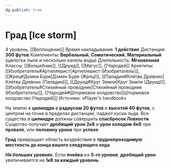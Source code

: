 ```yaml
---
dg-publish: true
---
```

# Град [Ice storm]
4 уровень, [[Воплощение]]
Время накладывания: **1 действие**
Дистанция: **300 футов**
Компоненты: **Вербальный**, **Соматический**, **Материальный** (щепотка пыли и несколько капель воды)
Длительность: **Мгновенная**
Классы: [[Волшебник]], [[Друид]], [[Магус]], [[Чародей]]
Архетипы: [[Изобретатель#Артиллерист|Артиллерист (Изобретатель)]], [[Жрец#Домен Бури|Домен Бури (Жрец)]], [[Паладин#Клятва Древних|Клятва Древних (Паладин)]], [[Друид#Круг Земли|Круг Земли (Друид)]], [[Изобретатель#Стихийный проводник|Стихийный проводник (Изобретатель)]], [[Чародей#Штормовое колдовство|Штормовое колдовство (Чародей)]]
Источник: «Player's handbook»

На землю в **цилиндре с радиусом 20 футов** и **высотой 40 футов**, с центром на точке в пределах дистанции, падают куски льда. Все существа в **цилиндре** должны совершить **спасбросок Ловкости**. Существо получает **дробящий урон 2к8** и **урон холодом 4к6** при **провале**, или **половину урона** при **успехе**

**Град** превращает область воздействия в **труднопроходимую местность до конца вашего следующего хода**

**_На больших уровнях._** Если **ячейка >= 5-го уровня**, **дробящий урон** увеличивается на **1к8 за каждый уровень**